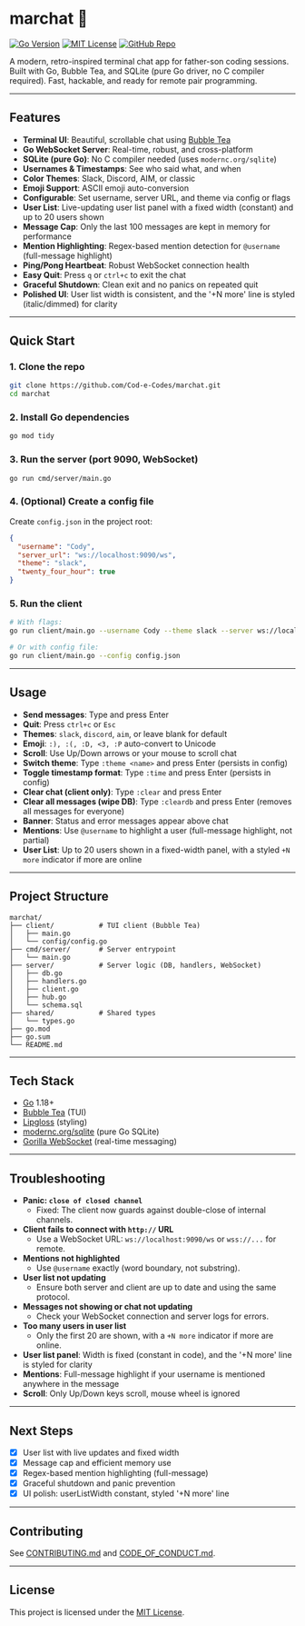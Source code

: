 # marchat 🧃

[![Go Version](https://img.shields.io/badge/go-1.18%2B-blue?logo=go)](https://go.dev/dl/)
[![MIT License](https://img.shields.io/badge/license-MIT-green.svg)](LICENSE)
[![GitHub Repo](https://img.shields.io/badge/github-repo-blue?logo=github)](https://github.com/Cod-e-Codes/marchat)

A modern, retro-inspired terminal chat app for father-son coding sessions. Built with Go, Bubble Tea, and SQLite (pure Go driver, no C compiler required). Fast, hackable, and ready for remote pair programming.

---

## Features

- **Terminal UI**: Beautiful, scrollable chat using [Bubble Tea](https://github.com/charmbracelet/bubbletea)
- **Go WebSocket Server**: Real-time, robust, and cross-platform
- **SQLite (pure Go)**: No C compiler needed (uses `modernc.org/sqlite`)
- **Usernames & Timestamps**: See who said what, and when
- **Color Themes**: Slack, Discord, AIM, or classic
- **Emoji Support**: ASCII emoji auto-conversion
- **Configurable**: Set username, server URL, and theme via config or flags
- **User List**: Live-updating user list panel with a fixed width (constant) and up to 20 users shown
- **Message Cap**: Only the last 100 messages are kept in memory for performance
- **Mention Highlighting**: Regex-based mention detection for `@username` (full-message highlight)
- **Ping/Pong Heartbeat**: Robust WebSocket connection health
- **Easy Quit**: Press `q` or `ctrl+c` to exit the chat
- **Graceful Shutdown**: Clean exit and no panics on repeated quit
- **Polished UI**: User list width is consistent, and the '+N more' line is styled (italic/dimmed) for clarity

---

## Quick Start

### 1. Clone the repo
```sh
git clone https://github.com/Cod-e-Codes/marchat.git
cd marchat
```

### 2. Install Go dependencies
```sh
go mod tidy
```

### 3. Run the server (port 9090, WebSocket)
```sh
go run cmd/server/main.go
```

### 4. (Optional) Create a config file
Create `config.json` in the project root:
```json
{
  "username": "Cody",
  "server_url": "ws://localhost:9090/ws",
  "theme": "slack",
  "twenty_four_hour": true
}
```

### 5. Run the client
```sh
# With flags:
go run client/main.go --username Cody --theme slack --server ws://localhost:9090/ws

# Or with config file:
go run client/main.go --config config.json
```

---

## Usage
- **Send messages**: Type and press Enter
- **Quit**: Press `ctrl+c` or `Esc`
- **Themes**: `slack`, `discord`, `aim`, or leave blank for default
- **Emoji**: `:), :(, :D, <3, :P` auto-convert to Unicode
- **Scroll**: Use Up/Down arrows or your mouse to scroll chat
- **Switch theme**: Type `:theme <name>` and press Enter (persists in config)
- **Toggle timestamp format**: Type `:time` and press Enter (persists in config)
- **Clear chat (client only)**: Type `:clear` and press Enter
- **Clear all messages (wipe DB)**: Type `:cleardb` and press Enter (removes all messages for everyone)
- **Banner**: Status and error messages appear above chat
- **Mentions**: Use `@username` to highlight a user (full-message highlight, not partial)
- **User List**: Up to 20 users shown in a fixed-width panel, with a styled `+N more` indicator if more are online

---

## Project Structure
```
marchat/
├── client/           # TUI client (Bubble Tea)
│   ├── main.go
│   └── config/config.go
├── cmd/server/       # Server entrypoint
│   └── main.go
├── server/           # Server logic (DB, handlers, WebSocket)
│   ├── db.go
│   ├── handlers.go
│   ├── client.go
│   ├── hub.go
│   └── schema.sql
├── shared/           # Shared types
│   └── types.go
├── go.mod
├── go.sum
└── README.md
```

---

## Tech Stack
- [Go](https://golang.org/) 1.18+
- [Bubble Tea](https://github.com/charmbracelet/bubbletea) (TUI)
- [Lipgloss](https://github.com/charmbracelet/lipgloss) (styling)
- [modernc.org/sqlite](https://pkg.go.dev/modernc.org/sqlite) (pure Go SQLite)
- [Gorilla WebSocket](https://github.com/gorilla/websocket) (real-time messaging)

---

## Troubleshooting

- **Panic: `close of closed channel`**
  - Fixed: The client now guards against double-close of internal channels.
- **Client fails to connect with `http://` URL**
  - Use a WebSocket URL: `ws://localhost:9090/ws` or `wss://...` for remote.
- **Mentions not highlighted**
  - Use `@username` exactly (word boundary, not substring).
- **User list not updating**
  - Ensure both server and client are up to date and using the same protocol.
- **Messages not showing or chat not updating**
  - Check your WebSocket connection and server logs for errors.
- **Too many users in user list**
  - Only the first 20 are shown, with a `+N more` indicator if more are online.
- **User list panel**: Width is fixed (constant in code), and the '+N more' line is styled for clarity
- **Mentions**: Full-message highlight if your username is mentioned anywhere in the message
- **Scroll**: Only Up/Down keys scroll, mouse wheel is ignored

---

## Next Steps
- [x] User list with live updates and fixed width
- [x] Message cap and efficient memory use
- [x] Regex-based mention highlighting (full-message)
- [x] Graceful shutdown and panic prevention
- [x] UI polish: userListWidth constant, styled '+N more' line

---

## Contributing
See [CONTRIBUTING.md](CONTRIBUTING.md) and [CODE_OF_CONDUCT.md](CODE_OF_CONDUCT.md).

---

## License

This project is licensed under the [MIT License](LICENSE).

